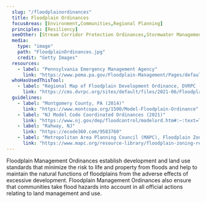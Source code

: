 ```yaml
---
  slug: "/floodplainordinances"
  title: Floodplain Ordinances 
  focusAreas: [Environment,Communities,Regional Planning]
  principles: [Resiliency]
  seeOther: [Stream Corridor Protection Ordinances,Stormwater Management,Stormwater Fees]
  media: 
    type: "image"
    path: "FloodplainOrdinances.jpg"
    credit: "Getty Images"
  resources: 
    - label: "Pennsylvania Emergency Management Agency"
      link: "https://www.pema.pa.gov/Floodplain-Management/Pages/default.aspx"  
  whoHasUsedThisTool: 
    - label: "Regional Map of Floodplain Development Ordinance, DVRPC (2021)"
      link: "https://cms.dvrpc.org/sites/default/files/2021-06/Floodplain Ordinance.pdf"
  guidelines: 
    - label: "Montgomery County, PA (2014)"
      link: "https://www.montcopa.org/1500/Model-Floodplain-Ordinance"
    - label: "NJ Model Code Coordinated Ordinances (2021)"
      link: "https://www.nj.gov/dep/floodcontrol/modelord.htm#:~:text=The%20Model%20Ordinance%20now%20requires,to%20enforce%20the%20building%20codes"
    - label: "Rahway, NJ"
      link: "https://ecode360.com/9583760"
    - label: "Metropolitan Area Planning Council (MAPC), Floodplain Zoning Relief Examples"
      link: "https://www.mapc.org/resource-library/floodplain-zoning-relief/"
---
```


Floodplain Management Ordinances establish development and land use standards that minimize the risk to life and property from floods and help to maintain the natural functions of floodplains from the adverse effects of excessive development. Floodplain Management Ordinances also ensure that communities take flood hazards into account in all official actions relating to land management and use.
